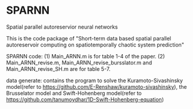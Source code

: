 # SPARNN
Spatial parallel autoreservior neural networks

This is the code package of "Short-term data based spatial parallel autoreservoir computing on spatiotemporally chaotic system prediction"

SPARNN code:
(1) Main_ARNN.m is for table 1-4 of the paper.
(2) Main_ARNN_revise.m, Main_ARNN_revise_bursslator.m and Main_ARNN_revise_SH.m are for table 5-7.


data generate: contains the program to solve the Kuramoto-Sivashinsky model(refer to https://github.com/E-Renshaw/kuramoto-sivashinsky), the Brusselator model and Swift-Hohenberg model(refer to https://github.com/tanumoydhar/1D-Swift-Hohenberg-equation)
